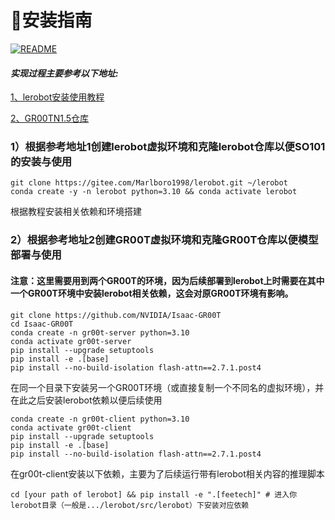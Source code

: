 # 🔧安装指南
[![README](https://img.shields.io/badge/_返回README-文档-blue?style=flat&logo=readme)](../README.md)

#### *实现过程主要参考以下地址:*
[1、lerobot安装使用教程](https://wiki.seeedstudio.com/cn/lerobot_so100m_new/)

[2、GR00TN1.5仓库](https://github.com/NVIDIA/Isaac-GR00T)


### 1）根据参考地址1创建lerobot虚拟环境和克隆lerobot仓库以便SO101的安装与使用
```
git clone https://gitee.com/Marlboro1998/lerobot.git ~/lerobot
conda create -y -n lerobot python=3.10 && conda activate lerobot
```
根据教程安装相关依赖和环境搭建
### 2）根据参考地址2创建GR00T虚拟环境和克隆GR00T仓库以便模型部署与使用
#### 注意：这里需要用到两个GR00T的环境，因为后续部署到lerobot上时需要在其中一个GR00T环境中安装lerobot相关依赖，这会对原GR00T环境有影响。
```
git clone https://github.com/NVIDIA/Isaac-GR00T
cd Isaac-GR00T
conda create -n gr00t-server python=3.10
conda activate gr00t-server
pip install --upgrade setuptools
pip install -e .[base]
pip install --no-build-isolation flash-attn==2.7.1.post4
```
在同一个目录下安装另一个GR00T环境（或直接复制一个不同名的虚拟环境），并在此之后安装lerobot依赖以便后续使用
```
conda create -n gr00t-client python=3.10
conda activate gr00t-client
pip install --upgrade setuptools
pip install -e .[base]
pip install --no-build-isolation flash-attn==2.7.1.post4
```
在gr00t-client安装以下依赖，主要为了后续运行带有lerobot相关内容的推理脚本

`cd [your path of lerobot] && pip install -e ".[feetech]" # 进入你lerobot目录（一般是.../lerobot/src/lerobot）下安装对应依赖`
